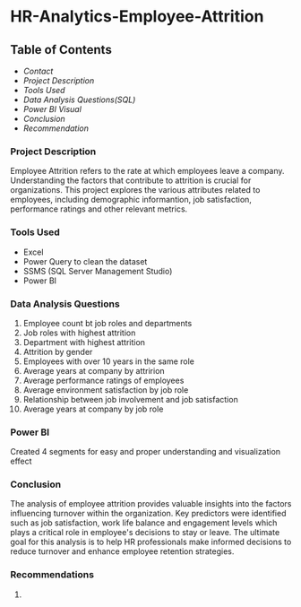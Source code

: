 # HR-Analytics-Employee-Attrition
## Table of Contents

- *Contact*
- *Project Description*
- *Tools Used*
- *Data Analysis Questions(SQL)*
- *Power BI Visual*
- *Conclusion*
- *Recommendation*

### Project Description
Employee Attrition refers to the rate at which employees leave a  company. Understanding the factors that contribute to attrition is crucial for organizations. This project explores the various attributes related to employees, including demographic informantion, job satisfaction, performance ratings and other relevant metrics.

### Tools Used
- Excel
- Power Query to clean the dataset
- SSMS (SQL Server Management Studio)
- Power BI

### Data Analysis Questions
1. Employee count bt job roles and departments
2. Job roles with highest attrition
3. Department with highest attrition
4. Attrition by gender
5. Employees with over 10 years in the same role
6. Average years at company by attririon
7. Average performance ratings of employees
8. Average environment satisfaction by job role
9. Relationship between job involvement and job satisfaction
10. Average years at company by job role

### Power BI 
Created 4 segments for easy and proper understanding and visualization effect

### Conclusion
The analysis of employee attrition provides valuable insights into the factors influencing turnover within the organization. Key predictors were identified such as job satisfaction, work life balance and engagement levels which plays a critical role in employee's decisions to stay or leave. The ultimate goal for this analysis is to help HR professionals make informed decisions to reduce turnover and enhance employee retention strategies.

### Recommendations
1. 

